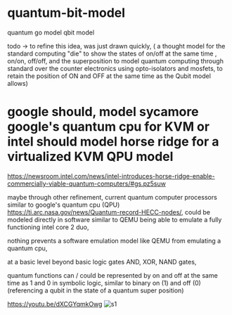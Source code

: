 # quantum-bit-model
quantum go model qbit model

todo -> to refine this idea, was just drawn quickly,
( a thought model for the standard computing "die" to show the states of on/off at the same time , on/on, off/off, and the superposition to model quantum computing through standard over the counter electronics using opto-isolators and mosfets, to retain the position of ON and OFF at the same time as the Qubit model allows)


# google should, model sycamore google's quantum cpu for KVM or intel should model horse ridge for a virtualized KVM QPU model

https://newsroom.intel.com/news/intel-introduces-horse-ridge-enable-commercially-viable-quantum-computers/#gs.pz5suw

maybe through other refinement, current quantum computer processors similar to google's quantum cpu (QPU)
https://ti.arc.nasa.gov/news/Quantum-record-HECC-nodes/, could be modeled directly in software similar to QEMU being able to emulate a fully functioning intel core 2 duo,

nothing prevents a software emulation model like QEMU from emulating a quantum cpu,

at a basic level beyond basic logic gates AND, XOR, NAND gates,

quantum functions can / could be represented by on and off at the same time as 1 and 0 in symbolic logic, similar to binary on (1) and off (0) (referencing a qubit in the state of a quantum super position)



https://youtu.be/dXCGYqmkOwg
![s1](https://github.com/c4pt000/quantum-bit-model-Intergrated-Circuit-Emulation/releases/download/12-01-2021-stanford-mention/Stanford-12-01-2021-mention-photonic.gif)
